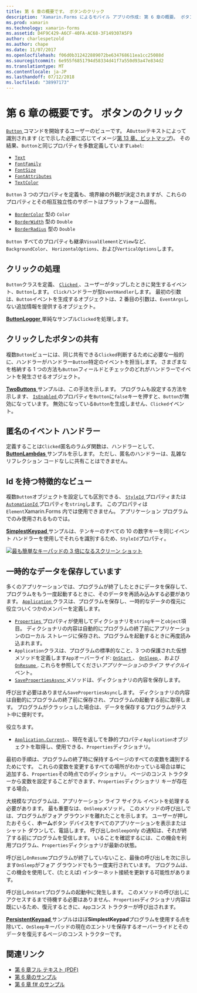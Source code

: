 ```yaml
---
title: 第 6 章の概要です。 ボタンのクリック
description: 'Xamarin.Forms によるモバイル アプリの作成: 第 6 章の概要。 ボタンのクリック'
ms.prod: xamarin
ms.technology: xamarin-forms
ms.assetid: D4F9C429-A6CF-40FA-AC68-3F149307A5F9
author: charlespetzold
ms.author: chape
ms.date: 11/07/2017
ms.openlocfilehash: f06d0b312422889072be634768611ea1cc25088d
ms.sourcegitcommit: 6e955f6851794d58334d41f7a550d93a47e834d2
ms.translationtype: MT
ms.contentlocale: ja-JP
ms.lasthandoff: 07/12/2018
ms.locfileid: "38997173"
---
```

# <a name="summary-of-chapter-6-button-clicks"></a>第 6 章の概要です。 ボタンのクリック

[ `Button` ](xref:Xamarin.Forms.Button)コマンドを開始するユーザーのビューです。 A`Button`テキストによって識別されます (とで示した必要に応じてイメージ[第 13 章、ビットマップ](chapter13.md))。 その結果、`Button`と同じプロパティを多数定義しています`Label`:

- [`Text`](xref:Xamarin.Forms.Button.Text)
- [`FontFamily`](xref:Xamarin.Forms.Button.FontFamily)
- [`FontSize`](xref:Xamarin.Forms.Button.FontSize)
- [`FontAttributes`](xref:Xamarin.Forms.Button.FontAttributes)
- [`TextColor`](xref:Xamarin.Forms.Button.TextColor)

`Button` 3 つのプロパティを定義も、境界線の外観が決定されますが、これらのプロパティとその相互独立性のサポートはプラットフォーム固有。

- [`BorderColor`](xref:Xamarin.Forms.Button.BorderColor) 型の `Color`
- [`BorderWidth`](xref:Xamarin.Forms.Button.BorderWidth) 型の `Double`
- [`BorderRadius`](xref:Xamarin.Forms.Button.BorderRadius) 型の `Double`

`Button` すべてのプロパティも継承`VisualElement`と`View`など、 `BackgroundColor`、 `HorizontalOptions`、および`VerticalOptions`します。

## <a name="processing-the-click"></a>クリックの処理

`Button`クラスを定義、 [ `Clicked` ](xref:Xamarin.Forms.Button.Clicked) 、ユーザーがタップしたときに発生するイベント、`Button`します。 `Click`ハンドラーが型`EventHandler`します。 最初の引数は、`Button`イベントを生成するオブジェクトは、2 番目の引数は、`EventArgs`しない追加情報を提供するオブジェクト。

[ **ButtonLogger** ](https://github.com/xamarin/xamarin-forms-book-samples/tree/master/Chapter06/ButtonLogger)単純なサンプル`Clicked`を処理します。

## <a name="sharing-button-clicks"></a>クリックしたボタンの共有

複数`Button`ビューには、同じ共有できる`Clicked`判断するために必要な一般的に、ハンドラーがハンドラー`Button`特定のイベントを担当します。 さまざまなを格納する 1 つの方法も`Button`フィールドとチェックのどれがハンドラーでイベントを発生させるオブジェクト。

[ **TwoButtons** ](https://github.com/xamarin/xamarin-forms-book-samples/tree/master/Chapter06/TwoButtons)サンプルは、この手法を示します。 プログラムも設定する方法を示します、 [ `IsEnabled` ](xref:Xamarin.Forms.VisualElement.IsEnabled)のプロパティを`Button`に`false`キーを押すと、`Button`が無効になっています。 無効になっている`Button`を生成しません、`Clicked`イベント。

## <a name="anonymous-event-handlers"></a>匿名のイベント ハンドラー

定義することは`Clicked`匿名のラムダ関数は、ハンドラーとして、 [ **ButtonLambdas** ](https://github.com/xamarin/xamarin-forms-book-samples/tree/master/Chapter06/ButtonLambdas)サンプルを示します。 ただし、匿名のハンドラーは、乱雑なリフレクション コードなしに共有ことはできません。

## <a name="distinguishing-views-with-ids"></a>Id を持つ特徴的なビュー

複数`Button`オブジェクトを設定しても区別できる、 [ `StyleId` ](xref:Xamarin.Forms.Element.StyleId)プロパティまたは[ `AutomationId` ](xref:Xamarin.Forms.Element.AutomationId)プロパティを`string`します。 このプロパティは`Element`Xamarin.Forms 内では使用できません。 アプリケーション プログラムでのみ使用されるものでは。

[ **SimplestKeypad** ](https://github.com/xamarin/xamarin-forms-book-samples/tree/master/Chapter06/SimplestKeypad)サンプルは、テンキーのすべての 10 の数字キーを同じイベント ハンドラーを使用しでそれらを識別するため、`StyleId`プロパティ。

[![最も簡単なキーパッドの 3 倍になるスクリーン ショット](images/ch06fg04-small.png "電卓")](images/ch06fg04-large.png#lightbox "計算ツール")

## <a name="saving-transient-data"></a>一時的なデータを保存しています

多くのアプリケーションでは、プログラムが終了したときにデータを保存して、プログラムをもう一度起動するときに、そのデータを再読み込みする必要があります。 [ `Application` ](xref:Xamarin.Forms.Application)クラスは、プログラムを保存し、一時的なデータの復元に役立ついくつかのメンバーを定義します。

- [ `Properties` ](xref:Xamarin.Forms.Application.Properties)プロパティが使用してディクショナリを`string`キーと`object`項目。 ディクショナリの内容は自動的にプログラムの終了前にアプリケーションのローカル ストレージに保存され、プログラムを起動するときに再度読み込まれます。
- `Application`クラスは、プログラムの標準的なこと、3 つの保護された仮想メソッドを定義します`App`オーバーライド: [ `OnStart` ](xref:Xamarin.Forms.Application.OnStart)、 [ `OnSleep` ](xref:Xamarin.Forms.Application.OnSleep)、および[ `OnResume` ](xref:Xamarin.Forms.Application.OnResume). これらを参照してください*アプリケーションのライフ サイクル*イベント。
- [ `SavePropertiesAsync` ](xref:Xamarin.Forms.Application.SavePropertiesAsync)メソッドは、ディクショナリの内容を保存します。

呼び出す必要はありません`SavePropertiesAsync`します。 ディクショナリの内容は自動的にプログラムの終了前に保存され、プログラムの起動する前に取得します。 プログラムがクラッシュした場合は、データを保存するプログラムがテスト中に便利です。

役立ちます。

- [`Application.Current`](xref:Xamarin.Forms.Application.Current)、、現在を返してを静的プロパティ`Application`オブジェクトを取得し、使用できる、`Properties`ディクショナリ。

最初の手順は、プログラムの終了時に保持するページのすべての変数を識別するためにです。 これらの変数を変更するすべての場所がわかっている場合は単に追加する、`Properties`その時点でのディクショナリ。 ページのコンス トラクターから変数を設定することができます、`Properties`ディクショナリ キーが存在する場合。

大規模なプログラムは、アプリケーション ライフ サイクル イベントを処理する必要があります。 最も重要なは、`OnSleep`メソッド。 このメソッドの呼び出しでは、プログラムがフォア グラウンドを離れたことを示します。 ユーザーが押したおそらく、**ホーム**ボタン デバイスをすべてのアプリケーションを表示またはシャット ダウンして、電話します。 呼び出し`OnSleep`only の通知は、それが終了する前にプログラムを受信します。 いることを確認するには、この機会を利用プログラム、`Properties`ディクショナリが最新の状態。

呼び出し`OnResume`プログラムが終了していないこと、最後の呼び出しを次に示します`OnSleep`がフォア グラウンドでもう一度実行されています。 プログラムは、この機会を使用して、(たとえば) インターネット接続を更新する可能性があります。

呼び出し`OnStart`プログラムの起動中に発生します。 このメソッドの呼び出しにアクセスするまで待機する必要はありません、`Properties`ディクショナリ内容は既にいるため、復元するときに、`App`コンス トラクターが呼び出されます。

[ **PersistentKeypad** ](https://github.com/xamarin/xamarin-forms-book-samples/tree/master/Chapter06/PersistentKeypad)サンプルはほぼ**SimplestKeypad**プログラムを使用する点を除いて、`OnSleep`キーパッドの現在のエントリを保存するオーバーライドとそのデータを復元するページのコンス トラクターです。



## <a name="related-links"></a>関連リンク

- [第 6 章フル テキスト (PDF)](https://download.xamarin.com/developer/xamarin-forms-book/XamarinFormsBook-Ch06-Apr2016.pdf)
- [第 6 章のサンプル](https://github.com/xamarin/xamarin-forms-book-samples/tree/master/Chapter06)
- [第 6 章 f# のサンプル](https://github.com/xamarin/xamarin-forms-book-samples/tree/master/Chapter06/FS)
